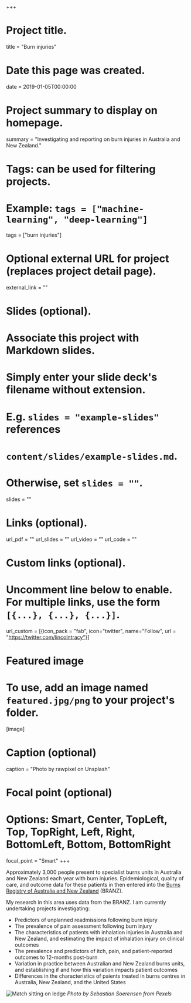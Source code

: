 +++
# Project title.
title = "Burn injuries"

# Date this page was created.
date = 2019-01-05T00:00:00

# Project summary to display on homepage.
summary = "Investigating and reporting on burn injuries in Australia and New Zealand."

# Tags: can be used for filtering projects.
# Example: `tags = ["machine-learning", "deep-learning"]`
tags = ["burn injuries"]

# Optional external URL for project (replaces project detail page).
external_link = ""

# Slides (optional).
#   Associate this project with Markdown slides.
#   Simply enter your slide deck's filename without extension.
#   E.g. `slides = "example-slides"` references 
#   `content/slides/example-slides.md`.
#   Otherwise, set `slides = ""`.
slides = ""

# Links (optional).
url_pdf = ""
url_slides = ""
url_video = ""
url_code = ""

# Custom links (optional).
#   Uncomment line below to enable. For multiple links, use the form `[{...}, {...}, {...}]`.
url_custom = [{icon_pack = "fab", icon="twitter", name="Follow", url = "https://twitter.com/lincolntracy"}]

# Featured image
# To use, add an image named `featured.jpg/png` to your project's folder. 
[image]
  # Caption (optional)
  caption = "Photo by rawpixel on Unsplash"
  
  # Focal point (optional)
  # Options: Smart, Center, TopLeft, Top, TopRight, Left, Right, BottomLeft, Bottom, BottomRight
  focal_point = "Smart"
+++

Approximately 3,000 people present to specialist burns units in Australia and New Zealand each year with burn injuries. Epidemiological, quality of care, and outcome data for these patients in then entered into the [Burns Registry of Australia and New Zealand](https://branz.org/) (BRANZ). 

My research in this area uses data from the BRANZ. I am currently undertaking projects investigating:

- Predictors of unplanned readmissions following burn injury
- The prevalence of pain assessment following burn injury 
- The characteristics of patients with inhalation injuries in Australia and New Zealand, and estimating the impact of inhalation injury on clinical outcomes
- The prevalence and predictors of itch, pain, and patient-reported outcomes to 12-months post-burn
- Variation in practice between Australian and New Zealand burns units, and establishing if and how this variation impacts patient outcomes
- Differences in the characteristics of paients treated in burns centres in Australia, New Zealand, and the United States

![Match sitting on ledge](/img/match.jpg)
*Photo by Sebastian Soerensen from Pexels*
